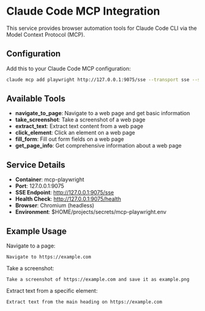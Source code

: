 # Claude Code MCP Integration

This service provides browser automation tools for Claude Code CLI via the Model Context Protocol (MCP).

## Configuration

Add this to your Claude Code MCP configuration:

```bash
claude mcp add playwright http://127.0.0.1:9075/sse --transport sse --scope user
```

## Available Tools

- **navigate_to_page**: Navigate to a web page and get basic information
- **take_screenshot**: Take a screenshot of a web page
- **extract_text**: Extract text content from a web page
- **click_element**: Click an element on a web page
- **fill_form**: Fill out form fields on a web page
- **get_page_info**: Get comprehensive information about a web page

## Service Details

- **Container**: mcp-playwright
- **Port**: 127.0.0.1:9075
- **SSE Endpoint**: http://127.0.0.1:9075/sse
- **Health Check**: http://127.0.0.1:9075/health
- **Browser**: Chromium (headless)
- **Environment**: $HOME/projects/secrets/mcp-playwright.env

## Example Usage

Navigate to a page:
```
Navigate to https://example.com
```

Take a screenshot:
```
Take a screenshot of https://example.com and save it as example.png
```

Extract text from a specific element:
```
Extract text from the main heading on https://example.com
```